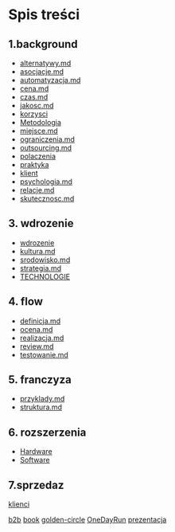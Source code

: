 # Spis treści

## 1.background

+ [alternatywy.md](1.background/alternatywy.md)
+ [asocjacje.md](1.background/asocjacje.md)
+ [automatyzacja.md](1.background/automatyzacja.md)
+ [cena.md](1.background/cena.md)
+ [czas.md](1.background/czas.md)
+ [jakosc.md](1.background/jakosc.md)
+ [korzysci](1.background/korzysci.md)
+ [Metodologia](1.background/Metodologia.md)
+ [miejsce.md](1.background/miejsce.md)
+ [ograniczenia.md](1.background/ograniczenia.md)
+ [outsourcing.md](1.background/outsourcing.md)
+ [polaczenia](1.background/polaczenia.md)
+ [praktyka](1.background/praktyka.md)
+ [klient](1.background/klient.md)
+ [psychologia.md](1.background/psychologia.md)
+ [relacje.md](1.background/relacje.md)
+ [skutecznosc.md](1.background/skutecznosc.md)


## 3. wdrozenie
+ [wdrozenie](3.wdrozenie/wdrozenie.md)
+ [kultura.md](3.wdrozenie/kultura.md)
+ [srodowisko.md](3.wdrozenie/srodowisko.md)
+ [strategia.md](3.wdrozenie/strategia.md)
+ [TECHNOLOGIE](3.wdrozenie/TECHNOLOGIE.md)


## 4. flow
+ [definicja.md](4.flow/definicja.md)
+ [ocena.md](4.flow/ocena.md)
+ [realizacja.md](4.flow/realizacja.md)
+ [review.md](4.flow/review.md)
+ [testowanie.md](4.flow/testowanie.md)

## 5. franczyza
+ [przyklady.md](5.franczyza/przyklady.md)
+ [struktura.md](5.franczyza/struktura.md)

## 6. rozszerzenia
+ [Hardware](6.rozszerzenia/Hardware.md)
+ [Software](6.rozszerzenia/Software.md)

## 7.sprzedaz

[klienci](7.sprzedaz/klienci.md)

<!--## 9. systemy-->
<!--apibuild.md-->
<!--onedayrun.md-->
<!--unitapi.md-->
<!--vodapi.md-->
<!--vodapp.md-->

<!--b2b.md-->
<!--book.md-->
<!--golden-circle.md-->
<!--OneDayRun.md-->
<!--prezentacja.md-->
<!--SUMMARY.md-->
<!--TECHNOLOGIE.md-->

[b2b](b2b.md)
[book](book.md)
[golden-circle](golden-circle.md)
[OneDayRun](OneDayRun.md)
[prezentacja](prezentacja.md)


